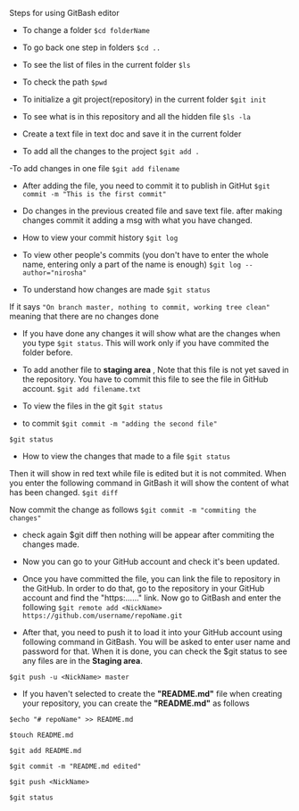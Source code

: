 Steps for using GitBash editor

- To change a folder 
`$cd folderName`

- To go back one step in folders
`$cd ..`

- To see the list of files in the current folder
`$ls` 

- To check the path 
`$pwd`

- To initialize a git project(repository) in the current folder
`$git init`

- To see what is in this repository and all the hidden file
`$ls -la`

- Create a text file in text doc and save it in the current folder 

- To add all the changes to the project
`$git add .`

-To add changes in one file
`$git add filename` 

- After adding the file, you need to commit it to publish in GitHut
`$git commit -m "This is the first commit"`

- Do changes in the previous created file and save text file. after making changes commit it adding a msg with what you have changed.


- How to view your commit history
`$git log`

- To view other people's commits (you don't have to enter the whole name, entering only a part of the name is enough)
`$git log --author="nirosha"`


- To understand how changes are made
`$git status `

If it says `"On branch master, nothing to commit, working tree clean"` meaning that there are no changes done


* If you have done any changes it will show what are the changes when you type `$git status`. This will work only if you have commited the folder before.

- To add another file to **staging area** , Note that this file is not yet saved in the repository. You have to commit this file to see the file in GitHub account.
`$git add filename.txt`


* To view the files in the git 
`$git status` 

- to commit
`$git commit -m "adding the second file"`

`$git status`

- How to view the changes that made to a file
`$git status `

Then it will show in red text while file is edited but it is not commited. 
When you enter the following command in GitBash it will show the content of what has been changed.
`$git diff`

Now commit the change as follows
 `$git commit -m "commiting the changes"`
 
 * check again $git diff then nothing will be appear after commiting the changes made.
 
 
 - Now you can go to your GitHub account and check it's been updated.
 
 - Once you have committed the file, you can link the file to repository in the GitHub. In order to do that, go to the repository in your GitHub account and find the "https:......" link. Now go to GitBash and enter the following 
 `$git remote add <NickName> https://github.com/username/repoName.git`
 
 - After that, you need to push it to load it into your GitHub account using following command in GitBash. You will be asked to enter user name and password for that.  When it is done, you can check the $git status to see any files are in the **Staging area**.
 
 `$git push -u <NickName> master`
 
 - If you haven't selected to create the **"README.md"** file when creating your repository, you can create the **"README.md"** as follows
 
 `$echo "# repoName" >> README.md`
 
 `$touch README.md`
 
 `$git add README.md`
 
 `$git commit -m "README.md edited"`
 
 `$git push <NickName>`
 
 `$git status`
 
 



